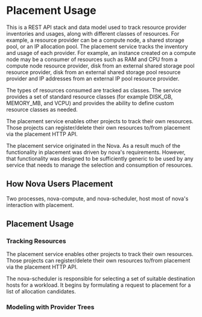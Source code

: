 # Placement Usage

This is a REST API stack and data model used to track resource provider inventories and usages, along with different classes of resources. For example, a resource provider can be a compute node, a shared storage pool, or an IP allocation pool. The placement service tracks the inventory and usage of each provider. For example, an instance created on a compute  node may be a consumer of resources such as RAM and CPU from a compute node resource provider, disk from an external shared storage pool resource provider, disk from an external shared storage pool resource provider and IP addresses from an external IP pool resource provider.

The types of resources consumed are tracked as classes. The service provides a set of standard resource classes (for example DISK_GB, MEMORY_MB, and VCPU) and provides the ability to define custom resource classes as needed.



The placement service enables other projects to track their own resources. Those projects can register/delete their own resources to/from placement via the placement HTTP API.

The placement service originated in the Nova. As a result much of the functionality in placement was driven by nova's requirements. However, that functionality was designed to be sufficiently generic to be used by any service that needs to manage the selection and consumption of resources.

## How Nova Users Placement

Two processes, nova-compute, and nova-scheduler, host most of nova's interaction with placement.

## Placement Usage

### Tracking Resources

The placement service enables other projects to track their own resources. Those projects can register/delete their own resources to/from placement via the placement HTTP API.

The nova-scheduler is responsible for selecting a set of suitable destination hosts for a workload. It begins by formulating a request to placement for a list of allocation candidates. 

### Modeling with Provider Trees


